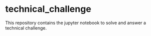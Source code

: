 # technical_challenge
This repository contains the jupyter notebook to solve and answer a technical challenge.
